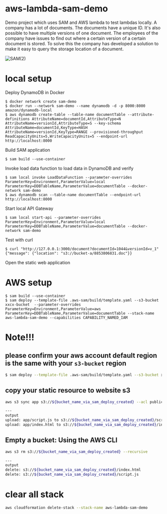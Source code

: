 # aws-lambda-sam-demo
Demo project which uses SAM and AWS lambda to test lambdas locally.
A company has a lot of documents. The documents have a unique ID. It's also possible to have multiple versions of one document. The employees of the company have issues to find out where a certain version of a certain document is stored. To solve this the company has developed a solution to make it easy to query the storage location of a document.

![SAM(2)](https://user-images.githubusercontent.com/14105387/76995481-36729300-6950-11ea-81a8-a33d8a91b6a0.png)

# local setup

Deploy DynamoDB in Docker
```
$ docker network create sam-demo
$ docker run --network sam-demo --name dynamodb -d -p 8000:8000 amazon/dynamodb-local
$ aws dynamodb create-table --table-name documentTable --attribute-definitions AttributeName=documentId,AttributeType=N AttributeName=versionId,AttributeType=S --key-schema AttributeName=documentId,KeyType=HASH AttributeName=versionId,KeyType=RANGE --provisioned-throughput ReadCapacityUnits=5,WriteCapacityUnits=5 --endpoint-url http://localhost:8000
```

Build SAM application
```
$ sam build --use-container
```

Invoke load data function to load data in DynamoDB and verify
```
$ sam local invoke LoadDataFunction --parameter-overrides ParameterKey=Environment,ParameterValue=local ParameterKey=DDBTableName,ParameterValue=documentTable --docker-network sam-demo
$ aws dynamodb scan --table-name documentTable --endpoint-url http://localhost:8000
```

Start local API Gateway
```
$ sam local start-api --parameter-overrides ParameterKey=Environment,ParameterValue=local ParameterKey=DDBTableName,ParameterValue=documentTable --docker-network sam-demo
```

Test with curl
```
$ curl "http://127.0.0.1:3000/document?documentId=1044&versionId=v_1"
{"message": {"location": "s3://bucket-a/8853806831.doc"}}
```

Open the static web application



# AWS setup
```
$ sam build --use-container
$ sam deploy --template-file .aws-sam/build/template.yaml --s3-bucket xxcx-bucket  --parameter-overrides ParameterKey=Environment,ParameterValue=aws ParameterKey=DDBTableName,ParameterValue=documentTable --stack-name aws-lambda-sam-demo --capabilities CAPABILITY_NAMED_IAM
```


# Note!!!
## please confirm your aws account default region is the same with your `s3-bucket` region 
```bash
$ sam deploy --template-file .aws-sam/build/template.yaml --s3-bucket xxx-bucket --parameter-overrides ParameterKey=Environment,ParameterValue=aws ParameterKey=DDBTableName,ParameterValue=documentTable --stack-name aws-lambda-sam-demo --capabilities CAPABILITY_NAMED_IAM
```

## copy your static resource to website s3 
```bash
aws s3 sync app s3://${bucket_name_via_sam_deploy_created} --acl public-read

--- 
output
upload: app/script.js to s3://${bucket_name_via_sam_deploy_created}/script.js
upload: app/index.html to s3://${bucket_name_via_sam_deploy_created}/index.html
```

## Empty a bucket: Using the AWS CLI
```bash
aws s3 rm s3://${bucket_name_via_sam_deploy_created} --recursive

--- 
output
delete: s3://${bucket_name_via_sam_deploy_created}/index.html
delete: s3://${bucket_name_via_sam_deploy_created}/script.js
```

# clear all stack
```bash
aws cloudformation delete-stack --stack-name aws-lambda-sam-demo
```